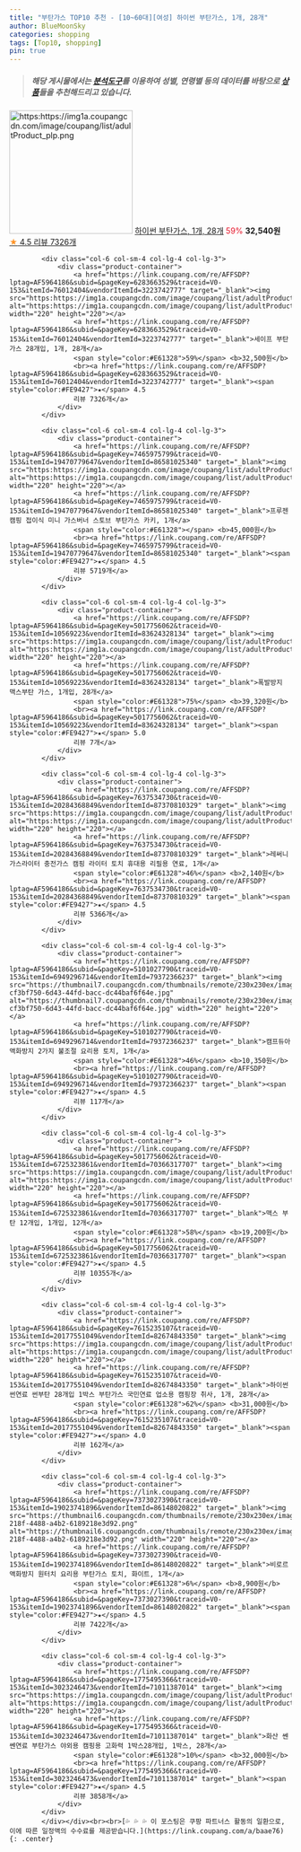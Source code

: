 ```yaml
---
title: "부탄가스 TOP10 추천 - [10~60대][여성] 하이썬 부탄가스, 1개, 28개"
author: BlueMoonSky
categories: shopping
tags: [Top10, shopping]
pin: true
---
```


> ##### 해당 게시물에서는 [**분석도구**](https://itemscout.io/)를 이용하여 **성별**, **연령별** 등의 데이터를 바탕으로 [**상품**](https://link.coupang.com/a/baae76)들을 추천해드리고 있습니다.
<div class="container"><div class="row">
            <div class="col-6 col-sm-4 col-lg-4 col-lg-3">
                <div class="product-container">
                    <a href="https://link.coupang.com/re/AFFSDP?lptag=AF5964186&subid=&pageKey=6872244508&traceid=V0-153&itemId=16444173627&vendorItemId=5495951045" target="_blank"><img src="https:https://img1a.coupangcdn.com/image/coupang/list/adultProduct_plp.png" alt="https:https://img1a.coupangcdn.com/image/coupang/list/adultProduct_plp.png" width="220" height="220"></a>
                    <a href="https://link.coupang.com/re/AFFSDP?lptag=AF5964186&subid=&pageKey=6872244508&traceid=V0-153&itemId=16444173627&vendorItemId=5495951045" target="_blank">하이썬 부탄가스, 1개, 28개</a>
                    <span style="color:#E61328">59%</span> <b>32,540원</b>
                    <br><a href="https://link.coupang.com/re/AFFSDP?lptag=AF5964186&subid=&pageKey=6872244508&traceid=V0-153&itemId=16444173627&vendorItemId=5495951045" target="_blank"><span style="color:#FE9427">★</span> 4.5
                    리뷰 7326개</a>
                </div>
            </div>
            
            <div class="col-6 col-sm-4 col-lg-4 col-lg-3">
                <div class="product-container">
                    <a href="https://link.coupang.com/re/AFFSDP?lptag=AF5964186&subid=&pageKey=6283663529&traceid=V0-153&itemId=76012404&vendorItemId=3223742777" target="_blank"><img src="https:https://img1a.coupangcdn.com/image/coupang/list/adultProduct_plp.png" alt="https:https://img1a.coupangcdn.com/image/coupang/list/adultProduct_plp.png" width="220" height="220"></a>
                    <a href="https://link.coupang.com/re/AFFSDP?lptag=AF5964186&subid=&pageKey=6283663529&traceid=V0-153&itemId=76012404&vendorItemId=3223742777" target="_blank">세이프 부탄가스 28개입, 1개, 28개</a>
                    <span style="color:#E61328">59%</span> <b>32,500원</b>
                    <br><a href="https://link.coupang.com/re/AFFSDP?lptag=AF5964186&subid=&pageKey=6283663529&traceid=V0-153&itemId=76012404&vendorItemId=3223742777" target="_blank"><span style="color:#FE9427">★</span> 4.5
                    리뷰 7326개</a>
                </div>
            </div>
            
            <div class="col-6 col-sm-4 col-lg-4 col-lg-3">
                <div class="product-container">
                    <a href="https://link.coupang.com/re/AFFSDP?lptag=AF5964186&subid=&pageKey=7465975799&traceid=V0-153&itemId=19470779647&vendorItemId=86581025340" target="_blank"><img src="https:https://img1a.coupangcdn.com/image/coupang/list/adultProduct_plp.png" alt="https:https://img1a.coupangcdn.com/image/coupang/list/adultProduct_plp.png" width="220" height="220"></a>
                    <a href="https://link.coupang.com/re/AFFSDP?lptag=AF5964186&subid=&pageKey=7465975799&traceid=V0-153&itemId=19470779647&vendorItemId=86581025340" target="_blank">프루젠 캠핑 접이식 미니 가스버너 스토브 부탄가스 카키, 1개</a>
                    <span style="color:#E61328"></span> <b>45,000원</b>
                    <br><a href="https://link.coupang.com/re/AFFSDP?lptag=AF5964186&subid=&pageKey=7465975799&traceid=V0-153&itemId=19470779647&vendorItemId=86581025340" target="_blank"><span style="color:#FE9427">★</span> 4.5
                    리뷰 5719개</a>
                </div>
            </div>
            
            <div class="col-6 col-sm-4 col-lg-4 col-lg-3">
                <div class="product-container">
                    <a href="https://link.coupang.com/re/AFFSDP?lptag=AF5964186&subid=&pageKey=5017756062&traceid=V0-153&itemId=10569223&vendorItemId=83624328134" target="_blank"><img src="https:https://img1a.coupangcdn.com/image/coupang/list/adultProduct_plp.png" alt="https:https://img1a.coupangcdn.com/image/coupang/list/adultProduct_plp.png" width="220" height="220"></a>
                    <a href="https://link.coupang.com/re/AFFSDP?lptag=AF5964186&subid=&pageKey=5017756062&traceid=V0-153&itemId=10569223&vendorItemId=83624328134" target="_blank">폭발방지 맥스부탄 가스, 1개입, 28개</a>
                    <span style="color:#E61328">75%</span> <b>39,320원</b>
                    <br><a href="https://link.coupang.com/re/AFFSDP?lptag=AF5964186&subid=&pageKey=5017756062&traceid=V0-153&itemId=10569223&vendorItemId=83624328134" target="_blank"><span style="color:#FE9427">★</span> 5.0
                    리뷰 7개</a>
                </div>
            </div>
            
            <div class="col-6 col-sm-4 col-lg-4 col-lg-3">
                <div class="product-container">
                    <a href="https://link.coupang.com/re/AFFSDP?lptag=AF5964186&subid=&pageKey=7637534730&traceid=V0-153&itemId=20284368849&vendorItemId=87370810329" target="_blank"><img src="https:https://img1a.coupangcdn.com/image/coupang/list/adultProduct_plp.png" alt="https:https://img1a.coupangcdn.com/image/coupang/list/adultProduct_plp.png" width="220" height="220"></a>
                    <a href="https://link.coupang.com/re/AFFSDP?lptag=AF5964186&subid=&pageKey=7637534730&traceid=V0-153&itemId=20284368849&vendorItemId=87370810329" target="_blank">레써니 가스라이터 충전가스 캠핑 라이터 토치 휴대용 리필용 연료, 1개</a>
                    <span style="color:#E61328">46%</span> <b>2,140원</b>
                    <br><a href="https://link.coupang.com/re/AFFSDP?lptag=AF5964186&subid=&pageKey=7637534730&traceid=V0-153&itemId=20284368849&vendorItemId=87370810329" target="_blank"><span style="color:#FE9427">★</span> 4.5
                    리뷰 5366개</a>
                </div>
            </div>
            
            <div class="col-6 col-sm-4 col-lg-4 col-lg-3">
                <div class="product-container">
                    <a href="https://link.coupang.com/re/AFFSDP?lptag=AF5964186&subid=&pageKey=5101027790&traceid=V0-153&itemId=6949296714&vendorItemId=79372366237" target="_blank"><img src="https://thumbnail7.coupangcdn.com/thumbnails/remote/230x230ex/image/retail/images/5148453523336069-cf3bf750-6d43-44fd-bacc-dc44baf6f64e.jpg" alt="https://thumbnail7.coupangcdn.com/thumbnails/remote/230x230ex/image/retail/images/5148453523336069-cf3bf750-6d43-44fd-bacc-dc44baf6f64e.jpg" width="220" height="220"></a>
                    <a href="https://link.coupang.com/re/AFFSDP?lptag=AF5964186&subid=&pageKey=5101027790&traceid=V0-153&itemId=6949296714&vendorItemId=79372366237" target="_blank">캠프듀아 액화방지 2가지 불조절 요리용 토치, 1개</a>
                    <span style="color:#E61328">46%</span> <b>10,350원</b>
                    <br><a href="https://link.coupang.com/re/AFFSDP?lptag=AF5964186&subid=&pageKey=5101027790&traceid=V0-153&itemId=6949296714&vendorItemId=79372366237" target="_blank"><span style="color:#FE9427">★</span> 4.5
                    리뷰 117개</a>
                </div>
            </div>
            
            <div class="col-6 col-sm-4 col-lg-4 col-lg-3">
                <div class="product-container">
                    <a href="https://link.coupang.com/re/AFFSDP?lptag=AF5964186&subid=&pageKey=5017756062&traceid=V0-153&itemId=6725323861&vendorItemId=70366317707" target="_blank"><img src="https:https://img1a.coupangcdn.com/image/coupang/list/adultProduct_plp.png" alt="https:https://img1a.coupangcdn.com/image/coupang/list/adultProduct_plp.png" width="220" height="220"></a>
                    <a href="https://link.coupang.com/re/AFFSDP?lptag=AF5964186&subid=&pageKey=5017756062&traceid=V0-153&itemId=6725323861&vendorItemId=70366317707" target="_blank">맥스 부탄 12개입, 1개입, 12개</a>
                    <span style="color:#E61328">58%</span> <b>19,200원</b>
                    <br><a href="https://link.coupang.com/re/AFFSDP?lptag=AF5964186&subid=&pageKey=5017756062&traceid=V0-153&itemId=6725323861&vendorItemId=70366317707" target="_blank"><span style="color:#FE9427">★</span> 4.5
                    리뷰 10355개</a>
                </div>
            </div>
            
            <div class="col-6 col-sm-4 col-lg-4 col-lg-3">
                <div class="product-container">
                    <a href="https://link.coupang.com/re/AFFSDP?lptag=AF5964186&subid=&pageKey=7615235107&traceid=V0-153&itemId=20177551049&vendorItemId=82674843350" target="_blank"><img src="https:https://img1a.coupangcdn.com/image/coupang/list/adultProduct_plp.png" alt="https:https://img1a.coupangcdn.com/image/coupang/list/adultProduct_plp.png" width="220" height="220"></a>
                    <a href="https://link.coupang.com/re/AFFSDP?lptag=AF5964186&subid=&pageKey=7615235107&traceid=V0-153&itemId=20177551049&vendorItemId=82674843350" target="_blank">하이썬 썬연료 썬부탄 28개입 1박스 부탄가스 국민연료 업소용 캠핑장 취사, 1개, 28개</a>
                    <span style="color:#E61328">62%</span> <b>31,000원</b>
                    <br><a href="https://link.coupang.com/re/AFFSDP?lptag=AF5964186&subid=&pageKey=7615235107&traceid=V0-153&itemId=20177551049&vendorItemId=82674843350" target="_blank"><span style="color:#FE9427">★</span> 4.0
                    리뷰 162개</a>
                </div>
            </div>
            
            <div class="col-6 col-sm-4 col-lg-4 col-lg-3">
                <div class="product-container">
                    <a href="https://link.coupang.com/re/AFFSDP?lptag=AF5964186&subid=&pageKey=7373027390&traceid=V0-153&itemId=19023741896&vendorItemId=86148020822" target="_blank"><img src="https://thumbnail6.coupangcdn.com/thumbnails/remote/230x230ex/image/retail/images/2023/06/01/14/1/7cf1e950-218f-4488-a4b2-6189218e3d92.png" alt="https://thumbnail6.coupangcdn.com/thumbnails/remote/230x230ex/image/retail/images/2023/06/01/14/1/7cf1e950-218f-4488-a4b2-6189218e3d92.png" width="220" height="220"></a>
                    <a href="https://link.coupang.com/re/AFFSDP?lptag=AF5964186&subid=&pageKey=7373027390&traceid=V0-153&itemId=19023741896&vendorItemId=86148020822" target="_blank">비로르 액화방지 원터치 요리용 부탄가스 토치, 화이트, 1개</a>
                    <span style="color:#E61328">6%</span> <b>8,900원</b>
                    <br><a href="https://link.coupang.com/re/AFFSDP?lptag=AF5964186&subid=&pageKey=7373027390&traceid=V0-153&itemId=19023741896&vendorItemId=86148020822" target="_blank"><span style="color:#FE9427">★</span> 4.5
                    리뷰 7422개</a>
                </div>
            </div>
            
            <div class="col-6 col-sm-4 col-lg-4 col-lg-3">
                <div class="product-container">
                    <a href="https://link.coupang.com/re/AFFSDP?lptag=AF5964186&subid=&pageKey=1775495366&traceid=V0-153&itemId=3023246473&vendorItemId=71011387014" target="_blank"><img src="https:https://img1a.coupangcdn.com/image/coupang/list/adultProduct_plp.png" alt="https:https://img1a.coupangcdn.com/image/coupang/list/adultProduct_plp.png" width="220" height="220"></a>
                    <a href="https://link.coupang.com/re/AFFSDP?lptag=AF5964186&subid=&pageKey=1775495366&traceid=V0-153&itemId=3023246473&vendorItemId=71011387014" target="_blank">화산 쎈 쎈연료 부탄가스 야외용 캠핑용 고화력 1박스28개입, 1박스, 28개</a>
                    <span style="color:#E61328">10%</span> <b>32,000원</b>
                    <br><a href="https://link.coupang.com/re/AFFSDP?lptag=AF5964186&subid=&pageKey=1775495366&traceid=V0-153&itemId=3023246473&vendorItemId=71011387014" target="_blank"><span style="color:#FE9427">★</span> 4.5
                    리뷰 3858개</a>
                </div>
            </div>
            </div></div><br><br>[💦 💦 💦 이 포스팅은 쿠팡 파트너스 활동의 일환으로, 이에 따른 일정액의 수수료를 제공받습니다.](https://link.coupang.com/a/baae76){: .center}